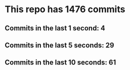 # This repo has 1476 commits

## Commits in the last 1 second: 4
## Commits in the last 5 seconds: 29
## Commits in the last 10 seconds: 61
